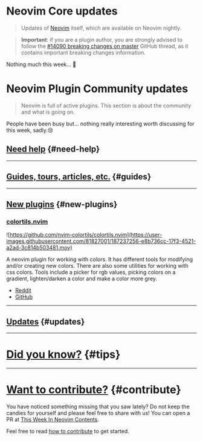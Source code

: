 # Neovim Core updates

> Updates of [Neovim](https://neovim.org) itself, which are available on Neovim nightly.

> **Important**: if you are a plugin author, you are strongly advised to follow the
> [#14090 breaking changes on master](https://github.com/neovim/neovim/issues/14090) GitHub thread, as it contains
> important breaking changes information.

Nothing much this week… 🤷

# Neovim Plugin Community updates

> Neovim is full of active plugins. This section is about the community and what is going on.

People have been busy but… nothing really interesting worth discussing for this week, sadly.😢

## [Need help](#need-help) {#need-help}

---

## [Guides, tours, articles, etc.](#guides) {#guides}

---

## [New plugins](#new-plugins) {#new-plugins}

<h3 id="new-colortils.nvim">
  <a href="#new-colortils.nvim">
    <span class="icon-text">
      <span class="icon">
        <i class="fa-solid fa-book"></i>
      </span>
      <span>colortils.nvim</span>
    </span>
  </a>
</h3>

![https://github.com/nvim-colortils/colortils.nvim](https://user-images.githubusercontent.com/81827001/187237256-e8b736cc-17f3-4521-a2ad-3c814b503481.mov)

A neovim plugin for working with colors. It has different tools for modifying and/or creating new colors. There are
also some utilities for working with css colors.
Tools include a picker for rgb values, picking colors on a gradient, lighten/darken a color and make a color more grey.

- [Reddit](https://www.reddit.com/r/neovim/comments/x0s3ku/colortilsnvim_work_with_colors_in_neovim/)
- [GitHub](https://github.com/nvim-colortils/colortils.nvim)

---

## [Updates](#updates) {#updates}

---

# [Did you know?](#tips) {#tips}

---

# [Want to contribute?](#contribute) {#contribute}

You have noticed something missing that you saw lately? Do not keep the candies for yourself and please feel free to
share with us! You can open a PR at [This Week In Neovim Contents](https://github.com/phaazon/this-week-in-neovim-contents).

Feel free to read [how to contribute](https://github.com/phaazon/this-week-in-neovim-contents#how-to-contribute)
to get started.
